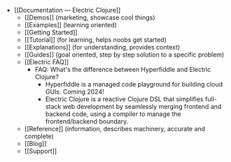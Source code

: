 - [[Documentation — Electric Clojure]]
	- [[Demos]] (marketing, showcase cool things)
	- [[Examples]] (learning oriented)
	- [[Getting Started]]
	- [[Tutorial]] (for learning, helps noobs get started)
	- [[Explanations]] (for understanding, provides context)
	- [[Guides]] (goal oriented, step by step solution to a specific problem)
	- [[Electric FAQ]]
		- FAQ: What's the difference between Hyperfiddle and Electric Clojure?
			- Hyperfiddle is a managed code playground for building cloud GUIs. Coming 2024!
			- Electric Clojure is a reactive Clojure DSL that simplifies full-stack web development by seamlessly merging frontend and backend code, using a compiler to manage the frontend/backend boundary.
	- [[Reference]] (information, describes machinery, accurate and complete)
	- [[Blog]]
	- [[Support]]